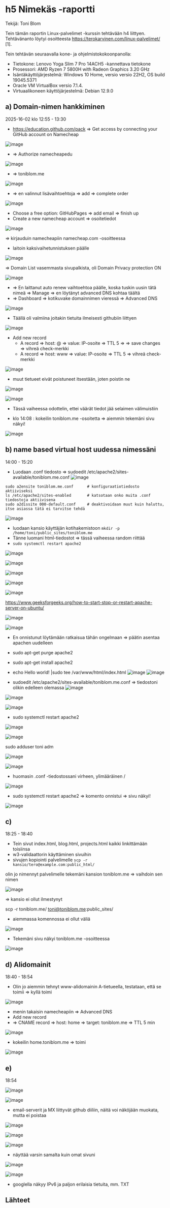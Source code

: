 # h5 Nimekäs -raportti
Tekijä: Toni Blom

Tein tämän raportin Linux-palvelimet -kurssin tehtävään h4 liittyen. Tehtävänanto löytyi osoitteesta https://terokarvinen.com/linux-palvelimet/ [1].

Tein tehtävän seuraavalla kone- ja ohjelmistokokoonpanolla:
* Tietokone: Lenovo Yoga Slim 7 Pro 14ACH5 -kannettava tietokone
* Prosessori: AMD Ryzen 7 5800H with Radeon Graphics 3.20 GHz
* Isäntäkäyttöjärjestelmä: Windows 10 Home, versio versio 22H2, OS build 19045.5371
* Oracle VM VirtualBox versio 7.1.4.
* Virtuaalikoneen käyttöjärjestelmä: Debian 12.9.0

## a) Domain-nimen hankkiminen

2025-16-02 klo 12:55 - 13:30


* https://education.github.com/pack => Get access by connecting your GitHub account on Namecheap

![image](https://github.com/user-attachments/assets/b863adba-0914-4206-88c5-dea286ea2a1c)


* => Authorize namecheapedu

![image](https://github.com/user-attachments/assets/571f25f9-bae1-4454-9c81-6e00d3d0d84a)

* => toniblom.me

![image](https://github.com/user-attachments/assets/26d660c2-1151-4fca-baf7-433455da5f7f)


* => en valinnut lisävaihtoehtoja => add  => complete order

![image](https://github.com/user-attachments/assets/89dfbb92-f93c-4ad4-9de6-a4759d151ccf)

* Choose a free option: GitHubPages => add email => finish up
* Create a new namecheap account => osoitetiedot

![image](https://github.com/user-attachments/assets/574f5717-6547-4cea-b733-711a29d74560)

=> kirjauduin namecheapiin namecheap.com -osoitteessa
* laitoin kaksivaihetunnistuksen päälle

![image](https://github.com/user-attachments/assets/c3023c5f-0adc-457b-8887-afdca994855f)

=> Domain List vasemmasta sivupalkista, oli Domain Privacy protection ON

![image](https://github.com/user-attachments/assets/6dd5d60d-6e69-4d12-ab00-af52df0bfc7b)

* => En laittanut auto renew vaihtoehtoa päälle, koska tuskin uusin tätä nimeä => Manage => en löytänyt advanced DNS kohtaa täältä
* => Dashboard => kotikuvake domainnimen vieressä => Advanced DNS

![image](https://github.com/user-attachments/assets/bacda192-2a6a-41e4-a635-0d9c68524dc0)

* Täällä oli valmiina joitakin tietuita ilmeisesti githubiin liittyen

![image](https://github.com/user-attachments/assets/ed1b3369-497b-460e-bbd9-b384ef2402d4)

* Add new record
  * A record => host: @ => value: IP-osoite => TTL 5 => => save changes =>  vihreä check-merkki
  * A record => host: www => value: IP-osoite => TTL 5 => vihreä check-merkki

![image](https://github.com/user-attachments/assets/bd093d96-330a-48db-aea7-bc333d3ee486)

* muut tietueet eivät poistuneet itsestään, joten poistin ne

![image](https://github.com/user-attachments/assets/881b8d7c-57f5-4c8a-aa14-ecd54ced1cf7)

![image](https://github.com/user-attachments/assets/22a2af1f-2ff1-46dc-9562-116b946108a8)


* Tässä vaiheessa odottelin, ettei väärät tiedot jää selaimen välimuistiin

* klo 14:08 : kokeilin toniblom.me -osoitetta => aiemmin tekemäni sivu näkyi!

![image](https://github.com/user-attachments/assets/e1f3990f-77c9-4749-ae1d-2a4b3483fdcd)


## b) name based virtual host uudessa nimessäni
14:00 - 15:20


* Luodaan .conf tiedosto => sudoedit /etc/apache2/sites-available/toniblom.me.conf
![image](https://github.com/user-attachments/assets/b7be6eb7-dffd-4330-8ffc-750ab0fb9a67)


```
sudo a2ensite toniblom.me.conf      # konfiguraatiotiedosto aktiiviseksi
ls /etc/apache2/sites-enabled       # katsotaan onko muita .conf tiedostoja aktiivisena
sudo a2dissite 000-default.conf     # deaktivoidaan muut kuin haluttu, itse asiassa tätä ei tarvitse tehdä
```
![image](https://github.com/user-attachments/assets/4c151f12-5a7d-418d-a3c8-34ec7b5f7e27)

* luodaan kansio käyttäjän kotihakemistoon `mkdir -p /home/toni/public_sites/toniblom.me`
* Tänne luomani html-tiedostot => tässä vaiheessa random riittää
* `sudo systemctl restart apache2`

![image](https://github.com/user-attachments/assets/22a0e83f-df7d-45b6-a150-3fbd064cf697)

![image](https://github.com/user-attachments/assets/98e487a7-6bc7-472b-8457-cdb411459026)

![image](https://github.com/user-attachments/assets/65d54144-5fff-4c32-9e1a-2db87cfee456)

![image](https://github.com/user-attachments/assets/b01d99fa-ac41-417b-a8a2-3b0a1d201dd4)

![image](https://github.com/user-attachments/assets/6f32217d-2025-46e2-ae08-be7e8c7c8a7a)

https://www.geeksforgeeks.org/how-to-start-stop-or-restart-apache-server-on-ubuntu/

![image](https://github.com/user-attachments/assets/c2108c60-28d5-4612-93cb-6ab94fa9ccc4)

![image](https://github.com/user-attachments/assets/799e377d-dbc5-4539-b026-cd78b65d3973)

* En onnistunut löytämään ratkaisua tähän ongelmaan => päätin asentaa apachen uudelleen
* sudo apt-get purge apache2
* sudo apt-get install apache2
* echo Hello world! |sudo tee /var/www/html/index.html
![image](https://github.com/user-attachments/assets/b9e79016-8cf2-40fd-94de-c7862beee4ab)
![image](https://github.com/user-attachments/assets/8048be69-c3eb-4e1c-a2e9-308f2f147676)


* sudoedit /etc/apache2/sites-available/toniblom.me.conf => tiedostoni olikin edelleen olemassa
  ![image](https://github.com/user-attachments/assets/274cfec5-2a07-48a8-a774-c01700cac65a)

![image](https://github.com/user-attachments/assets/f7b7a108-1b55-465b-85ed-2420e495c58b)

![image](https://github.com/user-attachments/assets/35c6122c-d407-46b9-a2d4-0f35450020cc)

* sudo systemctl restart apache2

![image](https://github.com/user-attachments/assets/6fde8fea-b908-4b6c-8033-e626670bc0a9)

![image](https://github.com/user-attachments/assets/d2ac43c2-fef8-4c60-ad6b-a7dc8feabcac)

sudo adduser toni adm

![image](https://github.com/user-attachments/assets/7d02227e-f370-4665-aa62-3b704ac049d2)

![image](https://github.com/user-attachments/assets/ffdbc4ec-4725-441a-a128-b91908866f0a)

* huomasin .conf -tiedostossani virheen, ylimääräinen /

![image](https://github.com/user-attachments/assets/3a8d79d2-4637-49b2-b66b-55225c7d077c)


* sudo systemctl restart apache2 => komento onnistui => sivu näkyi!

![image](https://github.com/user-attachments/assets/aaff846f-6766-4dee-81ce-4dffe52c3419)



 



## c)

18:25 - 18:40

* Tein sivut index.html, blog.html, projects.html kaikki linkittämään toisiinsa
* w3-validaattorin käyttäminen sivuihin
* sivujen kopiointi palvelimelle `scp -r kansio/tero@example.com:public_html/`

olin jo nimennyt palvelimelle tekemäni kansion toniblom.me => vaihdoin sen nimen

![image](https://github.com/user-attachments/assets/1c21f37e-3f57-45e9-b1b8-31885afe46a9)

=> kansio ei ollut ilmestynyt

scp -r toniblom.me/ toni@toniblom.me:public_sites/
* aiemmassa komennossa ei ollut väliä

![image](https://github.com/user-attachments/assets/fed578b2-8df6-4cd8-bcdb-caeaed3410ef)

* Tekemäni sivu näkyi toniblom.me -osoitteessa

![image](https://github.com/user-attachments/assets/68eb8e21-ea45-4cf0-90d5-01b19cab3706)




## d) Alidomainit

18:40 - 18:54

* Olin jo aiemmin tehnyt www-alidomainin A-tietueella, testataan, että se toimii => kyllä toimi

![image](https://github.com/user-attachments/assets/eceb3b40-7ae1-406f-a71c-480791b3a69e)

* menin takaisin namecheapiin => Advanced DNS
* Add new record
* => CNAME record => host: home => target: toniblom.me => TTL 5 min

![image](https://github.com/user-attachments/assets/85846594-f82a-4785-8521-f6701f75b1c7)

* kokeilin home.toniblom.me => toimi

![image](https://github.com/user-attachments/assets/db165b6c-9f5e-44f2-900c-10f05f66d585)


## e)

18:54

![image](https://github.com/user-attachments/assets/c7ab118d-0e01-4137-bf85-d4519e8ed893)

![image](https://github.com/user-attachments/assets/b2640074-7c6f-4877-9aa7-494e3ac618cf)

* email-serverit ja MX liittyvät github diiliin, näitä voi näköjään muokata, mutta ei poistaa

![image](https://github.com/user-attachments/assets/2f12c333-cb01-4f6b-a57a-17941d213887)

![image](https://github.com/user-attachments/assets/eff0c2a2-ba06-4f2f-b763-a13d2dca7b96)

![image](https://github.com/user-attachments/assets/80b0dda7-cd84-4b26-be8a-8b56e8daa8d2)

* näyttää varsin samalta kuin omat sivuni

![image](https://github.com/user-attachments/assets/da14c921-321d-4a6c-8790-d31caf405f96)

![image](https://github.com/user-attachments/assets/449e2768-53c3-4237-a6f9-6b94f9d8cede)

* googlella näkyy IPv6 ja paljon erilaisia tietuita, mm. TXT


## Lähteet

